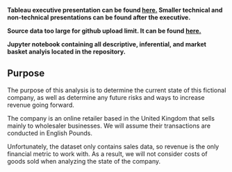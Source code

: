<b><p>Tableau executive presentation can be found  <a href='https://public.tableau.com/views/OnlineRetailAnalysis_16257685723350/Exec1?:language=en-US&:display_count=n&:origin=viz_share_link'> here.</a> Smaller technical and non-technical presentations can be found after the executive. </p>

<p>Source data too large for github upload limit. It can be found <a href ='https://www.kaggle.com/mashlyn/online-retail-ii-uci'> here.</a></p>

<p>Jupyter notebook containing all descriptive, inferential, and market basket analyis located in the repository. </p></b>

<h2>Purpose</h2>

<p>The purpose of this analysis is to determine the current state of this fictional company, as well as determine any future risks and ways to increase revenue going forward.</p>

<p>The company is an online retailer based in the United Kingdom that sells mainly to wholesaler businesses. We will assume their transactions are conducted in English Pounds.</p>

<p>Unfortunately, the dataset only contains sales data, so revenue is the only financial metric to work with. As a result, we will not consider costs of goods sold when analyzing the state of the company. </p>

